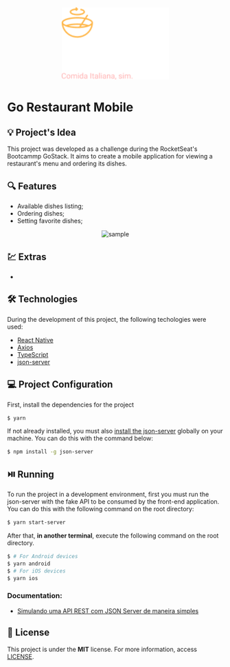 <h1 align="center"><img alt="Go Restaurant Mobile" title="Go Restaurant Mobile" src=".github/logo.png" width="250" /></h1>

# Go Restaurant Mobile

## 💡 Project's Idea

This project was developed as a challenge during the RocketSeat's Bootcammp GoStack. It aims to create a mobile application for viewing a restaurant's menu and ordering its dishes.

## 🔍 Features

* Available dishes listing;
* Ordering dishes;
* Setting favorite dishes;

<p align="center"><img src=".github/sample.gif" alt="sample" /></p>

## 💹 Extras

*

## 🛠 Technologies

During the development of this project, the following techologies were used:

- [React Native](https://reactnative.dev/)
- [Axios](https://axios-http.com/ptbr/docs/intro)
- [TypeScript](https://www.typescriptlang.org/)
- [json-server](https://github.com/typicode/json-server)

## 💻 Project Configuration

First, install the dependencies for the project

```bash
$ yarn
```

If not already installed, you must also [install the json-server](https://github.com/typicode/json-server#getting-started) globally on your machine. You can do this with the command below:

```bash
$ npm install -g json-server
```

## ⏯️ Running

To run the project in a development environment, first you must run the json-server with the fake API to be consumed by the front-end application.
You can do this with the following command on the root directory:

```bash
$ yarn start-server
```

After that, **in another terminal**, execute the following command on the root directory.

```bash
$ # For Android devices
$ yarn android
$ # For iOS devices
$ yarn ios
```

### Documentation:
* [Simulando uma API REST com JSON Server de maneira simples](https://www.fabricadecodigo.com/json-server/)

## 📄 License

This project is under the **MIT** license. For more information, access [LICENSE](./LICENSE).

